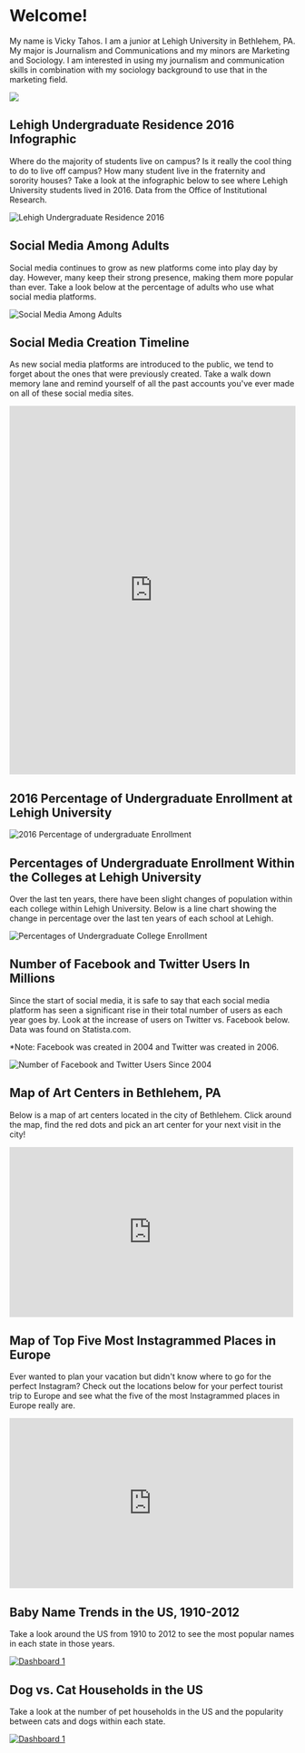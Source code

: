 # Welcome!

My name is Vicky Tahos. I am a junior at Lehigh University in Bethlehem, PA. My major is Journalism and Communications and my minors are Marketing and Sociology. I am interested in using my journalism and communication skills in combination with my sociology background to use that in the marketing field. 

![](https://github.com/VickyTahos/VickyTahos.github.io/blob/master/DSC_0352.jpg?raw=true)



## Lehigh Undergraduate Residence 2016 Infographic 

Where do the majority of students live on campus? Is it really the cool thing to do to live off campus? How many student live in the fraternity and sorority houses? Take a look at the infographic below to see where Lehigh University students lived in 2016. Data from the Office of Institutional Research.

![Lehigh Undergraduate Residence 2016](https://github.com/VickyTahos/VickyTahos.github.io/blob/master/Lehigh%20Undergrad%20Residence.png?raw=true)



## Social Media Among Adults

Social media continues to grow as new platforms come into play day by day. However, many keep their strong presence, making them more popular than ever. Take a look below at the percentage of adults who use what social media platforms.

![Social Media Among Adults](https://github.com/VickyTahos/VickyTahos.github.io/blob/master/Popular%20Social%20Media%20Platform.png?raw=true)


## Social Media Creation Timeline
As new social media platforms are introduced to the public, we tend to forget about the ones that were previously created. Take a walk down memory lane and remind yourself of all the past accounts you've ever made on all of these social media sites.

<iframe src='https://cdn.knightlab.com/libs/timeline3/latest/embed/index.html?source=1QKIMNjojfy2aBt8nVYx8NEillxwi4QY127DxLa_w2KE&font=Default&lang=en&initial_zoom=2&height=650' width='100%' height='650' webkitallowfullscreen mozallowfullscreen allowfullscreen frameborder='0'></iframe>



## 2016 Percentage of Undergraduate Enrollment at Lehigh University
![2016 Percentage of undergraduate Enrollment](https://github.com/VickyTahos/VickyTahos.github.io/blob/master/2016PercentofUndergraduateEnrollment.png?raw=true)



## Percentages of Undergraduate Enrollment Within the Colleges at Lehigh University 
Over the last ten years, there have been slight changes of population within each college within Lehigh University. Below is a line chart showing the change in percentage over the last ten years of each school at Lehigh.

![Percentages of Undergraduate College Enrollment](https://github.com/VickyTahos/VickyTahos.github.io/blob/master/PercentagesofUndergraduateEnrollmentinEachCollege.png?raw=true)



## Number of Facebook and Twitter Users In Millions
Since the start of social media, it is safe to say that each social media platform has seen a significant rise in their total number of users as each year goes by. Look at the increase of users on Twitter vs. Facebook below. Data was found on Statista.com.

*Note: Facebook was created in 2004 and Twitter was created in 2006. 

![Number of Facebook and Twitter Users Since 2004](https://github.com/VickyTahos/VickyTahos.github.io/blob/master/NumberofUsersforFacebookandTwitterInMillions.png?raw=true)



## Map of Art Centers in Bethlehem, PA
Below is a map of art centers located in the city of Bethlehem. Click around the map, find the red dots and pick an art center for your next visit in the city!

<iframe width="500" height="300" scrolling="no" frameborder="no" src="https://fusiontables.google.com/embedviz?q=select+col0+from+19huZNqmG6lRfCuqpbIdIiNjb0OyZysBvtayLllpj&amp;viz=MAP&amp;h=false&amp;lat=40.60602976206092&amp;lng=-75.36705671767578&amp;t=1&amp;z=14&amp;l=col0&amp;y=2&amp;tmplt=2&amp;hml=ONE_COL_LAT_LNG"></iframe>



## Map of Top Five Most Instagrammed Places in Europe
Ever wanted to plan your vacation but didn't know where to go for the perfect Instagram? Check out the locations below for your perfect tourist trip to Europe and see what the five of the most Instagrammed places in Europe really are.

<iframe width="500" height="300" scrolling="no" frameborder="no" src="https://fusiontables.google.com/embedviz?q=select+col0+from+161gsu8I-PkZuL3Hj3uQJ4TrWuKRw8Ww9_Z94aHol&amp;viz=MAP&amp;h=false&amp;lat=43.37304750921964&amp;lng=19.622827524999934&amp;t=1&amp;z=4&amp;l=col0&amp;y=2&amp;tmplt=2&amp;hml=ONE_COL_LAT_LNG"></iframe>



## Baby Name Trends in the US, 1910-2012
Take a look around the US from 1910 to 2012 to see the most popular names in each state in those years. 


<html>
<div class='tableauPlaceholder' id='viz1506355396275' style='position: relative'><noscript><a href='#'><img alt='Dashboard 1 ' src='https:&#47;&#47;public.tableau.com&#47;static&#47;images&#47;Ba&#47;BabyNameTrendsintheUS1910-2012_2&#47;Dashboard1&#47;1_rss.png' style='border: none' /></a></noscript><object class='tableauViz'  style='display:none;'><param name='host_url' value='https%3A%2F%2Fpublic.tableau.com%2F' /> <param name='embed_code_version' value='2' /> <param name='site_root' value='' /><param name='name' value='BabyNameTrendsintheUS1910-2012_2&#47;Dashboard1' /><param name='tabs' value='no' /><param name='toolbar' value='yes' /><param name='static_image' value='https:&#47;&#47;public.tableau.com&#47;static&#47;images&#47;Ba&#47;BabyNameTrendsintheUS1910-2012_2&#47;Dashboard1&#47;1.png' /> <param name='animate_transition' value='yes' /><param name='display_static_image' value='yes' /><param name='display_spinner' value='yes' /><param name='display_overlay' value='yes' /><param name='display_count' value='yes' /><param name='filter' value='publish=yes' /></object></div>                <script type='text/javascript'>                    var divElement = document.getElementById('viz1506355396275');                    var vizElement = divElement.getElementsByTagName('object')[0];                    vizElement.style.width='100%';vizElement.style.height=(divElement.offsetWidth*0.75)+'px';                    var scriptElement = document.createElement('script');                    scriptElement.src = 'https://public.tableau.com/javascripts/api/viz_v1.js';                    vizElement.parentNode.insertBefore(scriptElement, vizElement);                </script>
</html>



## Dog vs. Cat Households in the US
Take a look at the number of pet households in the US and the popularity between cats and dogs within each state. 


<html>
  <div class='tableauPlaceholder' id='viz1506527997519' style='position: relative'><noscript><a href='#'><img alt='Dashboard 1 ' src='https:&#47;&#47;public.tableau.com&#47;static&#47;images&#47;TH&#47;THWSQJDMN&#47;1_rss.png' style='border: none' /></a></noscript><object class='tableauViz'  style='display:none;'><param name='host_url' value='https%3A%2F%2Fpublic.tableau.com%2F' /> <param name='embed_code_version' value='2' /> <param name='path' value='shared&#47;THWSQJDMN' /> <param name='toolbar' value='yes' /><param name='static_image' value='https:&#47;&#47;public.tableau.com&#47;static&#47;images&#47;TH&#47;THWSQJDMN&#47;1.png' /> <param name='animate_transition' value='yes' /><param name='display_static_image' value='yes' /><param name='display_spinner' value='yes' /><param name='display_overlay' value='yes' /><param name='display_count' value='yes' /><param name='filter' value='publish=yes' /></object></div>                <script type='text/javascript'>                    var divElement = document.getElementById('viz1506527997519');                    var vizElement = divElement.getElementsByTagName('object')[0];                    vizElement.style.width='100%';vizElement.style.height=(divElement.offsetWidth*0.75)+'px';                    var scriptElement = document.createElement('script');                    scriptElement.src = 'https://public.tableau.com/javascripts/api/viz_v1.js';                    vizElement.parentNode.insertBefore(scriptElement, vizElement);                </script>
  </html>

